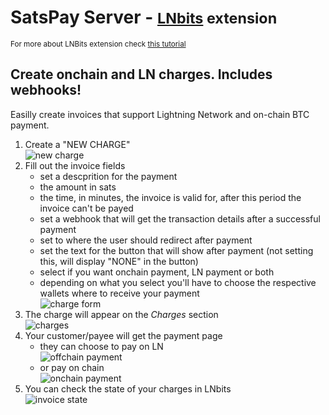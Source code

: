 # SatsPay Server - <small>[LNbits](https://github.com/lnbits/lnbits) extension</small>

<small>For more about LNBits extension check [this tutorial](https://github.com/lnbits/lnbits/wiki/LNbits-Extensions)</small>

## Create onchain and LN charges. Includes webhooks!

Easilly create invoices that support Lightning Network and on-chain BTC payment.

1. Create a "NEW CHARGE"\
   ![new charge](https://i.imgur.com/fUl6p74.png)
2. Fill out the invoice fields
   - set a descprition for the payment
   - the amount in sats
   - the time, in minutes, the invoice is valid for, after this period the invoice can't be payed
   - set a webhook that will get the transaction details after a successful payment
   - set to where the user should redirect after payment
   - set the text for the button that will show after payment (not setting this, will display "NONE" in the button)
   - select if you want onchain payment, LN payment or both
   - depending on what you select you'll have to choose the respective wallets where to receive your payment\
     ![charge form](https://i.imgur.com/F10yRiW.png)
3. The charge will appear on the _Charges_ section\
   ![charges](https://i.imgur.com/zqHpVxc.png)
4. Your customer/payee will get the payment page
   - they can choose to pay on LN\
     ![offchain payment](https://i.imgur.com/4191SMV.png)
   - or pay on chain\
     ![onchain payment](https://i.imgur.com/wzLRR5N.png)
5. You can check the state of your charges in LNbits\
   ![invoice state](https://i.imgur.com/JnBd22p.png)
